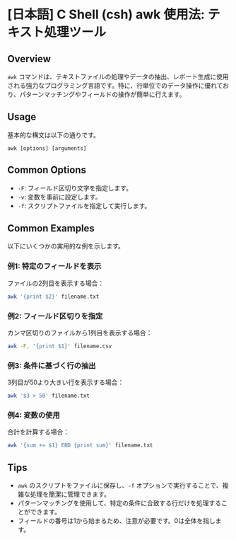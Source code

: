 # [日本語] C Shell (csh) awk 使用法: テキスト処理ツール

## Overview
`awk` コマンドは、テキストファイルの処理やデータの抽出、レポート生成に使用される強力なプログラミング言語です。特に、行単位でのデータ操作に優れており、パターンマッチングやフィールドの操作が簡単に行えます。

## Usage
基本的な構文は以下の通りです。

```
awk [options] [arguments]
```

## Common Options
- `-F`: フィールド区切り文字を指定します。
- `-v`: 変数を事前に設定します。
- `-f`: スクリプトファイルを指定して実行します。

## Common Examples
以下にいくつかの実用的な例を示します。

### 例1: 特定のフィールドを表示
ファイルの2列目を表示する場合：
```bash
awk '{print $2}' filename.txt
```

### 例2: フィールド区切りを指定
カンマ区切りのファイルから1列目を表示する場合：
```bash
awk -F, '{print $1}' filename.csv
```

### 例3: 条件に基づく行の抽出
3列目が50より大きい行を表示する場合：
```bash
awk '$3 > 50' filename.txt
```

### 例4: 変数の使用
合計を計算する場合：
```bash
awk '{sum += $1} END {print sum}' filename.txt
```

## Tips
- `awk` のスクリプトをファイルに保存し、`-f` オプションで実行することで、複雑な処理を簡潔に管理できます。
- パターンマッチングを使用して、特定の条件に合致する行だけを処理することができます。
- フィールドの番号は1から始まるため、注意が必要です。0は全体を指します。